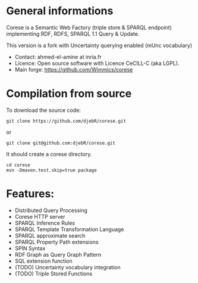 # General informations
Corese is a Semantic Web Factory (triple store & SPARQL endpoint) implementing RDF, RDFS, SPARQL 1.1 Query & Update.

This version is a fork with Uncertainty querying enabled (mUnc vocabulary)
* Contact: ahmed-el-amine at inria.fr
* Licence: Open source software with Licence CeCILL-C (aka LGPL).
* Main forge: https://github.com/Wimmics/corese

# Compilation from source
To download the source code:

    git clone https://github.com/djebR/corese.git

or

    git clone git@github.com:djebR/corese.git


It should create a corese directory.

    cd corese
    mvn -Dmaven.test.skip=true package

# Features:
* Distributed Query Processing
* Corese HTTP server
* SPARQL Inference Rules
* SPARQL Template Transformation Language
* SPARQL approximate search
* SPARQL Property Path extensions
* SPIN Syntax
* RDF Graph as Query Graph Pattern
* SQL extension function
* (TODO) Uncertainty vocabulary integration
* (TODO) Triple Stored Functions